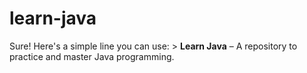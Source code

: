 # learn-java
Sure! Here's a simple line you can use:  > **Learn Java** – A repository to practice and master Java programming.
